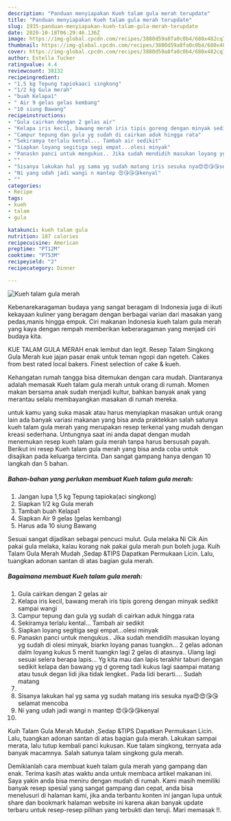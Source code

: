 ```yaml
---
description: "Panduan menyiapakan Kueh talam gula merah terupdate"
title: "Panduan menyiapakan Kueh talam gula merah terupdate"
slug: 1935-panduan-menyiapakan-kueh-talam-gula-merah-terupdate
date: 2020-10-18T06:29:46.136Z
image: https://img-global.cpcdn.com/recipes/3880d59a8fa0c0b4/680x482cq70/kueh-talam-gula-merah-foto-resep-utama.jpg
thumbnail: https://img-global.cpcdn.com/recipes/3880d59a8fa0c0b4/680x482cq70/kueh-talam-gula-merah-foto-resep-utama.jpg
cover: https://img-global.cpcdn.com/recipes/3880d59a8fa0c0b4/680x482cq70/kueh-talam-gula-merah-foto-resep-utama.jpg
author: Estella Tucker
ratingvalue: 4.4
reviewcount: 38132
recipeingredient:
- "1,5 kg Tepung tapiokaaci singkong"
- "1/2 kg Gula merah"
- "buah Kelapa1"
- " Air 9 gelas gelas kembang"
- "10 siung Bawang"
recipeinstructions:
- "Gula cairkan dengan 2 gelas air"
- "Kelapa iris kecil, bawang merah iris tipis goreng dengan minyak sedikit sampai wangi"
- "Campur tepung dan gula yg sudah di cairkan aduk hingga rata"
- "Sekiramya terlalu kental... Tambah air sedikit"
- "Siapkan loyang segitiga segi empat...olesi minyak"
- "Panaskn panci untuk mengukus.. Jika sudah mendidih masukan loyang yg sudah di olesi minyak, biarkn loyang panas tuangkn... 2 gelas adonan dalm loyang kukus 5 menit tuangkn lagi 2 gelas di atasnya.. Ulang lagi sesuai selera berapa lapis... Yg kita mau dan lapis terakhir taburi dengan sedikit kelapa dan bawang yg d goreng tadi kukus lagi saampai matang atau tusuk degan lidi jika tidak lengket.. Pada lidi berarti.... Sudah matang"
- ""
- "Sisanya lakukan hal yg sama yg sudah matang iris sesuka nya😍😍😘😘selamat mencoba"
- "Ni yang udah jadi wangi n mantep 😍😘😘😘kenyal"
- ""
categories:
- Recipe
tags:
- kueh
- talam
- gula

katakunci: kueh talam gula 
nutrition: 187 calories
recipecuisine: American
preptime: "PT12M"
cooktime: "PT53M"
recipeyield: "2"
recipecategory: Dinner

---
```



![Kueh talam gula merah](https://img-global.cpcdn.com/recipes/3880d59a8fa0c0b4/680x482cq70/kueh-talam-gula-merah-foto-resep-utama.jpg)

Kebenarekaragaman budaya yang sangat beragam di Indonesia juga di ikuti kekayaan kuliner yang beragam dengan berbagai varian dari masakan yang pedas,manis hingga empuk. Ciri makanan Indonesia kueh talam gula merah yang kaya dengan rempah memberikan keberaragaman yang menjadi ciri budaya kita.


KUE TALAM GULA MERAH enak lembut dan legit. Resep Talam Singkong Gula Merah kue jajan pasar enak untuk teman ngopi dan ngeteh. Cakes from best rated local bakers. Finest selection of cake &amp; kueh.

Kehangatan rumah tangga bisa ditemukan dengan cara mudah. Diantaranya adalah memasak Kueh talam gula merah untuk orang di rumah. Momen makan bersama anak sudah menjadi kultur, bahkan banyak anak yang merantau selalu membayangkan masakan di rumah mereka.

untuk kamu yang suka masak atau harus menyiapkan masakan untuk orang lain ada banyak variasi makanan yang bisa anda praktekkan salah satunya kueh talam gula merah yang merupakan resep terkenal yang mudah dengan kreasi sederhana. Untungnya saat ini anda dapat dengan mudah menemukan resep kueh talam gula merah tanpa harus bersusah payah.
Berikut ini resep Kueh talam gula merah yang bisa anda coba untuk disajikan pada keluarga tercinta. Dan sangat gampang hanya dengan 10 langkah dan 5 bahan.


<!--inarticleads1-->

##### Bahan-bahan yang perlukan membuat Kueh talam gula merah:

1. Jangan lupa 1,5 kg Tepung tapioka(aci singkong)
1. Siapkan 1/2 kg Gula merah
1. Tambah buah Kelapa1
1. Siapkan  Air 9 gelas (gelas kembang)
1. Harus ada 10 siung Bawang


Sesuai sangat dijadikan sebagai pencuci mulut. Gula melaka Ni Cik Ain pakai gula melaka, kalau korang nak pakai gula merah pun boleh juga. Kuih Talam Gula Merah Mudah ,Sedap &amp;TIPS Dapatkan Permukaan Licin. Lalu, tuangkan adonan santan di atas bagian gula merah. 

<!--inarticleads2-->

##### Bagaimana membuat  Kueh talam gula merah:

1. Gula cairkan dengan 2 gelas air
1. Kelapa iris kecil, bawang merah iris tipis goreng dengan minyak sedikit sampai wangi
1. Campur tepung dan gula yg sudah di cairkan aduk hingga rata
1. Sekiramya terlalu kental... Tambah air sedikit
1. Siapkan loyang segitiga segi empat...olesi minyak
1. Panaskn panci untuk mengukus.. Jika sudah mendidih masukan loyang yg sudah di olesi minyak, biarkn loyang panas tuangkn... 2 gelas adonan dalm loyang kukus 5 menit tuangkn lagi 2 gelas di atasnya.. Ulang lagi sesuai selera berapa lapis... Yg kita mau dan lapis terakhir taburi dengan sedikit kelapa dan bawang yg d goreng tadi kukus lagi saampai matang atau tusuk degan lidi jika tidak lengket.. Pada lidi berarti.... Sudah matang
1. 
1. Sisanya lakukan hal yg sama yg sudah matang iris sesuka nya😍😍😘😘selamat mencoba
1. Ni yang udah jadi wangi n mantep 😍😘😘😘kenyal
1. 


Kuih Talam Gula Merah Mudah ,Sedap &amp;TIPS Dapatkan Permukaan Licin. Lalu, tuangkan adonan santan di atas bagian gula merah. Lakukan sampai merata, lalu tutup kembali panci kukusan. Kue talam singkong, ternyata ada banyak macamnya. Salah satunya talam singkong gula merah. 

Demikianlah cara membuat kueh talam gula merah yang gampang dan enak. Terima kasih atas waktu anda untuk membaca artikel makanan ini. Saya yakin anda bisa meniru dengan mudah di rumah. Kami masih memiliki banyak resep spesial yang sangat gampang dan cepat, anda bisa menelusuri di halaman kami, jika anda terbantu konten ini jangan lupa untuk share dan bookmark halaman website ini karena akan banyak update terbaru untuk resep-resep pilihan yang terbukti dan teruji. Mari memasak !!. 
